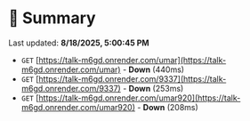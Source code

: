 # 📖 Summary
Last updated: **8/18/2025, 5:00:45 PM**

- `GET` [https://talk-m6gd.onrender.com/umar](https://talk-m6gd.onrender.com/umar) - **Down** (440ms)
- `GET` [https://talk-m6gd.onrender.com/9337](https://talk-m6gd.onrender.com/9337) - **Down** (253ms)
- `GET` [https://talk-m6gd.onrender.com/umar920](https://talk-m6gd.onrender.com/umar920) - **Down** (208ms)

